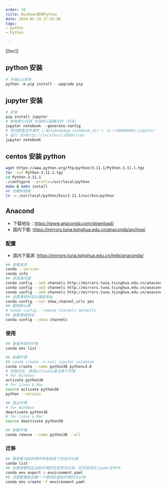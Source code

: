 ```yaml
---
order: 10
title: Windows使用Python
date: 2024-05-29 17:55:06
tags:
- python
- Python

---
```


<!-- more -->
[[toc]]

## python 安装

```python
# 升级pip版本
python -m pip install --upgrade pip
```

## jupyter 安装

```python
# 安装
pip install jupyter
# 修改默认目录 生成默认配置文件（可选）
jupyter notebook --generate-config
# 修改配置文件属性 c.NotebookApp.notebook_dir = 'E:\\00000000\\jupyter'
# 运行 访问http://localhost:8088/tree
jupyter notebook
```

## centos 安装 python

```bash
wget https://www.python.org/ftp/python/3.11.1/Python-3.11.1.tgz
tar -xvf Python-3.11.1.tgz
cd Python-3.11.1
./configure --prefix=/usr/local/python
make & make install
## 创建软链接
ln -s /usr/local/python/bin/3.11.1/usr/bin/python
```

## Anacond

- 下载地址：<https://www.anaconda.com/download/>
- 国内下载: <https://mirrors.tuna.tsinghua.edu.cn/anaconda/archive/>

### 配置

- 国内下载源: <https://mirrors.tuna.tsinghua.edu.cn/help/anaconda/>

```bash
## 查看版本
conda --version
conda info
## 添加国内源
conda config --add channels http://mirrors.tuna.tsinghua.edu.cn/anaconda/pkgs/free/
conda config --add channels http://mirrors.tuna.tsinghua.edu.cn/anaconda/pkgs/main/
conda config --add channels http://mirrors.tuna.tsinghua.edu.cn/anaconda/cloud/conda-forge/
## 设置搜索时显示通道地址
conda config --set show_channel_urls yes
## 删除默认源
# conda config --remove channels defaults
## 查看通道地址
conda config --show channels
```

### 使用

```bash
## 查看所有的环境
conda env list

## 新建环境
## conda create -n noti jupyter notebook
conda create --name python38 python=3.8
# 安装好后，使用activate激活某个环境
# for Windows
activate python38 
# for Linux & Mac
source activate python38
python --version

## 退出环境
# for Windows
deactivate python38 
# for Linux & Mac
source deactivate python38 

## 卸载环境
conda remove --name python38 --all
```

### 迁移

```bash
## 要查看当前环境中所有安装了的包可以用
conda list
## 如果想要导出当前环境的包信息可以用，将包信息存入yaml文件中.
conda env export > environment.yaml
## 当需要重新创建一个相同的虚拟环境时可以用
conda env create -f environment.yaml
```
